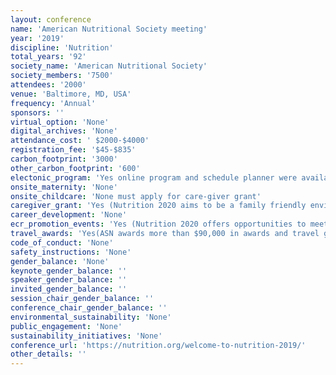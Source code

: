 ```yaml
---
layout: conference 
name: 'American Nutritional Society meeting'
year: '2019'
discipline: 'Nutrition'
total_years: '92'
society_name: 'American Nutritional Society'
society_members: '7500'
attendees: '2000'
venue: 'Baltimore, MD, USA'
frequency: 'Annual'
sponsors: ''
virtual_option: 'None'
digital_archives: 'None'
attendance_cost: ' $2000-$4000'
registration_fee: '$45-$835'
carbon_footprint: '3000'
other_carbon_footprint: '600'
electonic_program: 'Yes online program and schedule planner were availabe online on conference website'
onsite_maternity: 'None'
onsite_childcare: 'None must apply for care-giver grant'
caregiver_grant: 'Yes (Nutrition 2020 aims to be a family friendly environment and ASN is offering small grants to help off-set caregiving expenses to enable scientists with dependent children or family members to present their research in Seattle. The Nutrition 2020 Family Support Grant is a reimbursable allowance up to a maximum of $750 towards eligible funding scenarios. Provision of these grants is part of a study to assess and evaluate conference attendance feasibility; through this effort we will gather feedback about preferences and barriers to conference attendance.   Only one parent or caregiver from each family may apply for a grant and only one grant per family may be awarded. Priority will be given to ASN members who are students, postdoctoral fellows, and early career scientists. International applicants welcome.  The following scenarios are permitted:     On-site care provided in the Seattle area     Caregiver travels to attendee’s home to care for dependent     Dependent travels to caregiver outside home community     Caregiver travels to meeting location to care for dependent) '
career_development: 'None'
ecr_promotion_events: 'Yes (Nutrition 2020 offers opportunities to meet and network with scientists and practitioners from around the globe. Make new friends and connections in an intimate environment you don’t get at any other event. You can:     Join hot-topic discussion sessions, mentoring activities and other special events hosted by the ASN’s sixteen Research Interest Sections and three Councils — vibrant scientific communities that are vital to advancing nutrition science.     Connect with fellow Students and Young Professionals at activities coordinated by ASN’s Student Interest Group and Early Career Nutrition Interest Group. Join in the Graduate Students Breakfast, Speed Mentoring, Students Meet the Fellows and other popular networking activities.     Network with faculty from nutrition, food science and other related biomedical sciences to share successes, challenges and innovations in undergraduate and graduate education. The annual Department Heads Breakfast is a popular event!) '
travel_awards: 'Yes(ASN awards more than $90,000 in awards and travel grants to students and young investigators annually), Through FASEB, the Nutrition 2020/FASEB “Diversity Resources for Enrichment, Access & Mentoring” (DREAM) Mentored Travel Award is available for first-time attendees/presenters and presenters who want a mentored meeting experience at the Nutrition 2020 meeting. Undergraduates, graduate/PhD students, medical students/clinical fellows and postdoctoral fellows are eligible. Funding is restricted to USA citizens and Permanent Residents of the USA only. Travel awards are open to all groups including, but not limited to, underrepresented groups. The maximum award amount is $1,500. Awardees cannot accept funding from any other sponsoring organization. Therefore, while awardees may still apply for and compete in any ASN award competition, they cannot receive additional funding from ASN. '
code_of_conduct: 'None'
safety_instructions: 'None'
gender_balance: 'None'
keynote_gender_balance: ''
speaker_gender_balance: ''
invited_gender_balance: ''
session_chair_gender_balance: ''
conference_chair_gender_balance: ''
environmental_sustainability: 'None'
public_engagement: 'None'
sustainability_initiatives: 'None'
conference_url: 'https://nutrition.org/welcome-to-nutrition-2019/'
other_details: ''
---
```

